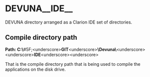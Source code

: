 # DEVUNA__IDE__
DEVUNA directory arranged as a Clarion IDE set of directories.

## Compile directory path

**Path: C:\\**#5F;&lt;underscore&gt;**GIT**&lt;underscore&gt;**\\Devuna\\**&lt;underscore&gt;&lt;underscore&gt;**IDE**&lt;underscore&gt;&lt;underscore&gt;

That is the compile directory path that is being used to compile the applications on the disk drive.
